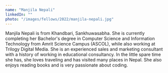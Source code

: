 ```yaml
---
name: "Manjila Nepali"
linkedIn: ""
photo: "/images/fellows/2022/manjila-nepali.jpg"
---
```


Manjila Nepali is from Khandbari, Sankhuwasabha. She is currently completing her Bachelor's degree in Computer Science and Information Technology from Amrit Science Campus (ASCOL), while also working at Trilogy Digital Media. She is an experienced sales and marketing consultant with a history of working in educational consultancy. In the little spare time she has, she loves traveling and has visited many places in Nepal. She also enjoys reading books and is very passionate about coding.
